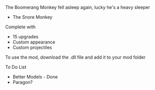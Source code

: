 
The Boomerang Monkey fell asleep again, lucky he's a heavy sleeper


- The Snore Monkey

Complete with
- 15 upgrades
- Custom appearance
- Custom projectiles

To use the mod, download the .dll file and add it to your mod folder

To Do List
- Better Models - Done
- Paragon?
